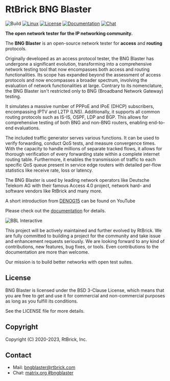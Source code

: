 # RtBrick BNG Blaster

![Build](https://github.com/rtbrick/bngblaster/workflows/Build/badge.svg?branch=main)
[![Linux](https://img.shields.io/badge/OS-linux-lightgrey)](https://rtbrick.github.io/bngblaster/install)
[![License](https://img.shields.io/badge/License-BSD-lightgrey)](https://github.com/rtbrick/bngblaster/blob/main/LICENSE)
[![Documentation](https://img.shields.io/badge/Documentation-lightgrey)](https://rtbrick.github.io/bngblaster)
[![Chat](https://img.shields.io/badge/Chat-lightgrey)](https://matrix.to/#/#bngblaster:matrix.org)

**The open network tester for the IP networking community.**

The **BNG Blaster** is an open-source network tester for **access** and **routing** protocols.

Originally developed as an access protocol tester, the BNG Blaster has undergone a 
significant evolution, transforming into a comprehensive network testing tool that 
now encompasses both access and routing functionalities. Its scope has expanded beyond 
the assessment of access protocols and now encompasses a broader spectrum, involving 
the evaluation of network functionalities at large. Contrary to its nomenclature, 
the BNG Blaster isn't restricted only to BNG (Broadband Network Gateway) testing.

It simulates a massive number of PPPoE and IPoE (DHCP) subscribers, encompassing 
IPTV and L2TP (LNS). Additionally, it supports all common routing protocols such 
as IS-IS, OSPF, LDP and BGP. This allows for comprehensive testing of both BNG 
and non-BNG routers, enabling end-to-end evaluations.

The included traffic generator serves various functions. It can be used to verify 
forwarding, conduct QoS tests, and measure convergence times. With the capacity to 
handle millions of separate tracked flows, it allows for thorough verification of 
every forwarding state within a complete internet routing table. Furthermore, it 
enables the transmission of traffic to each specific QoS queue present in 
service edge routers with detailed per-flow statistics like receive rate, loss 
or latency.

The BNG Blaster is used by leading network operators like Deutsche Telekom AG
with their famous Access 4.0 project, network hard- and software vendors like
RtBrick and many more.

A short introduction from [DENOG15](https://youtu.be/4rmwf6livyI "DENOG15") 
can be found on YouTube

Please check out the [documentation](https://rtbrick.github.io/bngblaster/) for details.

![BBL Interactive](docsrc/sources/images/bbl_interactive.png "BNG Blaster (Interactive Mode)")

This project will be actively maintained and further evolved by RtBrick. We are fully committed to 
building a project for the community and take issue and enhancement requests seriously. We are 
looking forward to any kind of contributions, new features, bug fixes, or tools. Even contributions 
to the documentation are more than welcome.

Our mission is to build better networks with open test suites.

## License

BNG Blaster is licensed under the BSD 3-Clause License, which means that you are free to get and use it for
commercial and non-commercial purposes as long as you fulfill its conditions.

See the LICENSE file for more details.

## Copyright

Copyright (C) 2020-2023, RtBrick, Inc.

## Contact

* Mail: bngblaster@rtbrick.com
* Chat: [matrix.org #bngblaster](https://matrix.to/#/#bngblaster:matrix.org)
